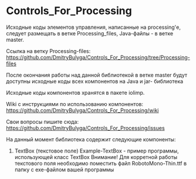 ﻿# Controls_For_Processing

Исходные коды элементов управления, написанные на processing'е, следует размещать в ветке Processing_files, Java-файлы - в ветке master.

Ссылка на ветку Processing-files: https://github.com/DmitryBulyga/Controls_For_Processing/tree/Processing-files

После окончания работы над данной библиотекой в ветке master будут доступны исходные коды всех компонентов на Java и jar- библиотека

Исходные коды компонентов хранятся в пакете iolimp.

Wiki с инструкциями по использованию компонентов: https://github.com/DmitryBulyga/Controls_For_Processing/wiki

Свои вопросы пишите сюда: https://github.com/DmitryBulyga/Controls_For_Processing/issues

На данный момент библиотека содержит следующие компоненты:

1. TextBox (текстовое поле)
Example-TextBox - пример программы, использующей класс TextBox
Внимание! Для корретной работы текстового поля необходимо поместить файл RobotoMono-Thin.ttf в папку с exe-файлом вашей программы
